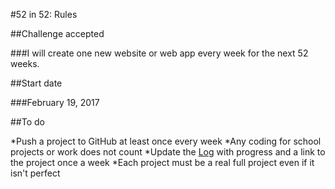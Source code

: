 #52 in 52: Rules

##Challenge accepted

###I will create one new website or web app every week for the next 52 weeks.

##Start date

###February 19, 2017

##To do

*Push a project to GitHub at least once every week
*Any coding for school projects or work does not count
*Update the [Log](log.md) with progress and a link to the project once a week
*Each project must be a real full project even if it isn't perfect
